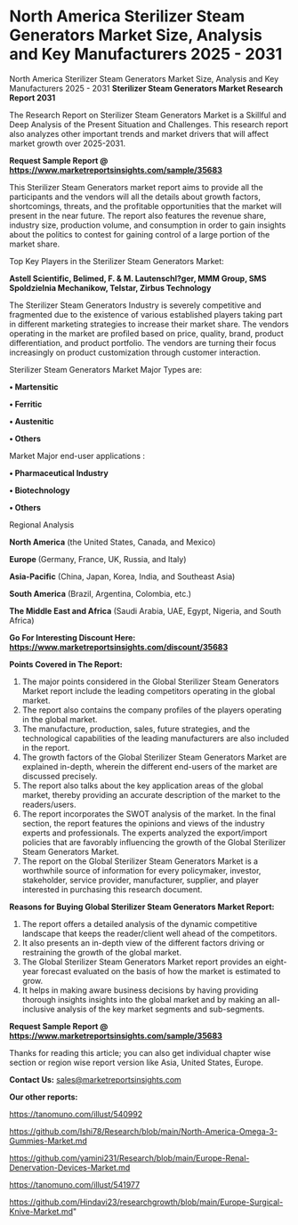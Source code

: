 # North America Sterilizer Steam Generators Market Size, Analysis and Key Manufacturers 2025 - 2031
North America Sterilizer Steam Generators Market Size, Analysis and Key Manufacturers 2025 - 2031
<strong>Sterilizer Steam Generators Market Research Report 2031</strong>

The Research Report on Sterilizer Steam Generators Market is a Skillful and Deep Analysis of the Present Situation and Challenges. This research report also analyzes other important trends and market drivers that will affect market growth over 2025-2031.

<strong>Request Sample Report @ <a href=https://www.marketreportsinsights.com/sample/35683>https://www.marketreportsinsights.com/sample/35683</a></strong>

This Sterilizer Steam Generators market report aims to provide all the participants and the vendors will all the details about growth factors, shortcomings, threats, and the profitable opportunities that the market will present in the near future. The report also features the revenue share, industry size, production volume, and consumption in order to gain insights about the politics to contest for gaining control of a large portion of the market share.

Top Key Players in the Sterilizer Steam Generators Market:

<strong>Astell Scientific, Belimed, F. & M. Lautenschl?ger, MMM Group, SMS Spoldzielnia Mechanikow, Telstar, Zirbus Technology</strong>

The Sterilizer Steam Generators Industry is severely competitive and fragmented due to the existence of various established players taking part in different marketing strategies to increase their market share. The vendors operating in the market are profiled based on price, quality, brand, product differentiation, and product portfolio. The vendors are turning their focus increasingly on product customization through customer interaction.

Sterilizer Steam Generators Market Major Types are:

<strong>•  Martensitic

•  Ferritic

•  Austenitic

•  Others</strong>

Market Major end-user applications :

<strong>•  Pharmaceutical Industry

•  Biotechnology

•  Others</strong>

Regional Analysis

</u><strong><b>North America</b></strong> (the United States, Canada, and Mexico)

<strong><b>Europe </b></strong>(Germany, France, UK, Russia, and Italy)

<strong><b>Asia-Pacific</b></strong> (China, Japan, Korea, India, and Southeast Asia)

<strong><b>South America</b></strong> (Brazil, Argentina, Colombia, etc.)

<strong><b>The Middle East and Africa</b></strong> (Saudi Arabia, UAE, Egypt, Nigeria, and South Africa)

<strong>Go For Interesting Discount Here: <a href=https://www.marketreportsinsights.com/discount/35683>https://www.marketreportsinsights.com/discount/35683</a></strong>

<strong>Points Covered in The Report:</strong>
<ol>
  <li>The major points considered in the Global Sterilizer Steam Generators Market report include the leading competitors operating in the global market.</li>
  <li>The report also contains the company profiles of the players operating in the global market.</li>
  <li>The manufacture, production, sales, future strategies, and the technological capabilities of the leading manufacturers are also included in the report.</li>
  <li>The growth factors of the Global Sterilizer Steam Generators Market are explained in-depth, wherein the different end-users of the market are discussed precisely.</li>
  <li>The report also talks about the key application areas of the global market, thereby providing an accurate description of the market to the readers/users.</li>
  <li>The report incorporates the SWOT analysis of the market. In the final section, the report features the opinions and views of the industry experts and professionals. The experts analyzed the export/import policies that are favorably influencing the growth of the Global Sterilizer Steam Generators Market.</li>
  <li>The report on the Global Sterilizer Steam Generators Market is a worthwhile source of information for every policymaker, investor, stakeholder, service provider, manufacturer, supplier, and player interested in purchasing this research document.</li>
</ol>
<strong>Reasons for Buying Global Sterilizer Steam Generators Market Report:</strong>

<ol>
  <li>The report offers a detailed analysis of the dynamic competitive landscape that keeps the reader/client well ahead of the competitors.</li>
  <li>It also presents an in-depth view of the different factors driving or restraining the growth of the global market.</li>
  <li>The Global Sterilizer Steam Generators Market report provides an eight-year forecast evaluated on the basis of how the market is estimated to grow.</li>
  <li>It helps in making aware business decisions by having providing thorough insights insights into the global market and by making an all-inclusive analysis of the key market segments and sub-segments.</li>
</ol>
<strong>Request Sample Report @ <a href=https://www.marketreportsinsights.com/sample/35683>https://www.marketreportsinsights.com/sample/35683</a></strong>


Thanks for reading this article; you can also get individual chapter wise section or region wise report version like Asia, United States, Europe.

<strong>Contact Us:</strong>
sales@marketreportsinsights.com

<strong>Our other reports:</strong>

<a href=https://tanomuno.com/illust/540992>https://tanomuno.com/illust/540992</a>

<a href=https://github.com/Ishi78/Research/blob/main/North-America-Omega-3-Gummies-Market.md>https://github.com/Ishi78/Research/blob/main/North-America-Omega-3-Gummies-Market.md</a>

<a href=https://github.com/yamini231/Research/blob/main/Europe-Renal-Denervation-Devices-Market.md>https://github.com/yamini231/Research/blob/main/Europe-Renal-Denervation-Devices-Market.md</a>

<a href=https://tanomuno.com/illust/541977>https://tanomuno.com/illust/541977</a>

<a href=https://github.com/Hindavi23/researchgrowth/blob/main/Europe-Surgical-Knive-Market.md>https://github.com/Hindavi23/researchgrowth/blob/main/Europe-Surgical-Knive-Market.md</a>"
